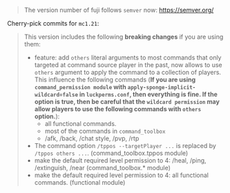 > The version number of fuji follows `semver` now: https://semver.org/

Cherry-pick commits for `mc1.21`:
> This version includes the following **breaking changes** if you are using them:
> - feature: add `others` literal arguments to most commands that only targeted at command source player in the past,
    now allows to use `others` argument to apply the command to a collection of players. This influence the following
    commands (**If you are using `command_permission module` with `apply-sponge-implicit-wildcard=false`
    in `luckperms.conf`, then everything is fine. If the option is true, then be careful that the `wildcard permission`
    may allow players to use the following commands with `others` option.**):
>   - all functional commands.
>   - most of the commands in `command_toolbox`
>   - /afk, /back, /chat style, /pvp, /rtp
> - The command option `/tppos --targetPlayer ...` is replaced by `/tppos others ...`. (command_toolbox.tppos module)
> - make the default required level permission to 4: /heal, /ping, /extinguish, /near (command_toolbox.* module)
> - make the default required level permission to 4: all functional commands. (functional module)
